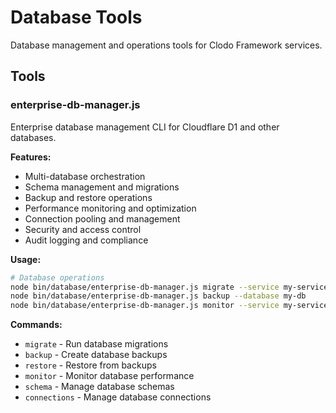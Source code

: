 # Database Tools

Database management and operations tools for Clodo Framework services.

## Tools

### enterprise-db-manager.js
Enterprise database management CLI for Cloudflare D1 and other databases.

**Features:**
- Multi-database orchestration
- Schema management and migrations
- Backup and restore operations
- Performance monitoring and optimization
- Connection pooling and management
- Security and access control
- Audit logging and compliance

**Usage:**
```bash
# Database operations
node bin/database/enterprise-db-manager.js migrate --service my-service
node bin/database/enterprise-db-manager.js backup --database my-db
node bin/database/enterprise-db-manager.js monitor --service my-service
```

**Commands:**
- `migrate` - Run database migrations
- `backup` - Create database backups
- `restore` - Restore from backups
- `monitor` - Monitor database performance
- `schema` - Manage database schemas
- `connections` - Manage database connections